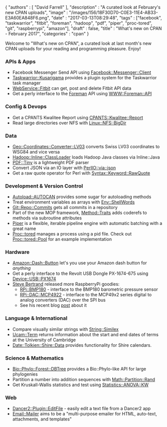 {
   "authors" : [
      "David Farrell"
   ],
   "description" : "A curated look at February's new CPAN uploads",
   "image" : "/images/156/18F30D70-C0E3-11E4-AB33-E3A60EA848F6.png",
   "date" : "2017-03-13T08:29:48",
   "tags" : ["facebook", "taskwarrior", "fitbit", "foreman", "hadoop", "pdf", "piper", "proc-tored", "git", "raspberrypi", "amazon"],
   "draft" : false,
   "title" : "What's new on CPAN - February 2017",
   "categories" : "cpan"
}


Welcome to "What's new on CPAN", a curated look at last month's new CPAN uploads for your reading and programming pleasure. Enjoy!

### APIs & Apps
* Facebook Messenger Send API using [Facebook::Messenger::Client](https://metacpan.org/pod/Facebook::Messenger::Client)
* [Taskwarrior::Kusarigama](https://metacpan.org/pod/Taskwarrior::Kusarigama) provides a plugin system for the Taskwarrior task manager
* [WebService::Fitbit](https://metacpan.org/pod/WebService::Fitbit) can get, post and delete Fitbit API data
* Get a perly interface to the [Foreman](https://www.theforeman.org/introduction.html) API using [WWW::Foreman::API](https://metacpan.org/pod/WWW::Foreman::API)


### Config & Devops
* Get a CPANTS Kwalitee Report using [CPANTS::Kwalitee::Report](https://metacpan.org/pod/CPANTS::Kwalitee::Report)
* Read large directories over NFS with [Linux::NFS::BigDir](https://metacpan.org/pod/Linux::NFS::BigDir)


### Data
* [Geo::Coordinates::Converter::LV03](https://metacpan.org/pod/Geo::Coordinates::Converter::LV03) converts Swiss LV03 coordinates to WSG84 and vice versa
* [Hadoop::Inline::ClassLoader](https://metacpan.org/pod/Hadoop::Inline::ClassLoader) loads Hadoop Java classes via Inline::Java
* [PDF::Tiny](https://metacpan.org/pod/PDF::Tiny) is a lightweight PDF parser
* Convert JSON via an IO layer with [PerlIO::via::json](https://metacpan.org/pod/PerlIO::via::json)
* Get a raw quote operator for Perl with [Syntax::Keyword::RawQuote](https://metacpan.org/pod/Syntax::Keyword::RawQuote)


### Development & Version Control
* [Autoload::AUTOCAN](https://metacpan.org/pod/Autoload::AUTOCAN) provides some sugar for autoloading methods
* Treat environment variables as arrays with [Env::ShellWords](https://metacpan.org/pod/Env::ShellWords)
* [Git::Repo::Commits](https://metacpan.org/pod/Git::Repo::Commits) gets all commits in a repository
* Part of the new MOP framework, [Method::Traits](https://metacpan.org/pod/Method::Traits) adds coderefs to methods via subroutine attributes
* [Piper](https://metacpan.org/pod/Piper) is a flexible, iterable pipeline engine with automatic batching with a great name
* [Proc::tored](https://metacpan.org/pod/Proc::tored) manages a process using a pid file. Check out [Proc::tored::Pool](https://metacpan.org/pod/Proc::tored::Pool) for an example implementation


### Hardware
* [Amazon::Dash::Button](https://metacpan.org/pod/Amazon::Dash::Button) let's you use your Amazon dash button for *anything*
* Get a perly interface to the Revolt USB Dongle PX-1674-675 using [Device::USB::PX1674](https://metacpan.org/pod/Device::USB::PX1674)
* [Steve Bertrand](https://metacpan.org/author/STEVEB) released more RaspberryPi goodies:
  * [RPi::BMP180](https://metacpan.org/pod/RPi::BMP180) - interface to the BMP180 barometric pressure sensor
  * [RPi::DAC::MCP4922](https://metacpan.org/pod/RPi::DAC::MCP4922) - interface to the MCP49x2 series digital to analog converters (DAC) over the SPI bus
  * See his recent blog [post](http://blogs.perl.org/users/steve_bertrand/2017/03/raspberry-pi-becoming-more-prevalent.html) about it


### Language & International
* Compare visually similar strings with [String::Similex](https://metacpan.org/pod/String::Similex)
* [Ucam::Term](https://metacpan.org/pod/Ucam::Term) returns information about the start and end dates of terms at the University of Cambridge
* [Date::Tolkien::Shire::Data](https://metacpan.org/pod/Date::Tolkien::Shire::Data) provides functionality for Shire calendars.


### Science & Mathematics
* [Bio::Phylo::Forest::DBTree](https://metacpan.org/pod/Bio::Phylo::Forest::DBTree) provides a Bio::Phylo-like API for large phylogenies
* Partition a number into addition sequences with [Math::Partition::Rand](https://metacpan.org/pod/Math::Partition::Rand)
* Get Kruskall-Wallis statistics and test using [Statistics::ANOVA::KW](https://metacpan.org/pod/Statistics::ANOVA::KW)


### Web
* [Dancer2::Plugin::EditFile](https://metacpan.org/pod/Dancer2::Plugin::EditFile) - easily edit a text file from a Dancer2 app
* [Email::Mailer](https://metacpan.org/pod/Email::Mailer) aims to be a "multi-purpose emailer for HTML, auto-text, attachments, and templates"
